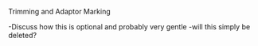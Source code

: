 Trimming and Adaptor Marking

-Discuss how this is optional and probably very gentle
-will this simply be deleted?

